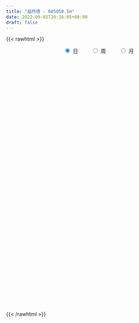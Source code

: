 ```yaml
---
title: "福然德 - 605050.SH"
date: 2022-09-05T20:16:05+08:00
draft: false
---
```

{{< rawhtml >}}
    <div style="text-align: center">
        <label style="padding: 1rem;"><input style="margin-right: .5rem" type="radio" name="period" value="D" checked onclick="period_change(this)">日</label>
        <label style="padding: 1rem;"><input style="margin-right: .5rem" type="radio" name="period" value="W" onclick="period_change(this)">周</label>
        <label style="padding: 1rem;"><input style="margin-right: .5rem" type="radio" name="period" value="M" onclick="period_change(this)">月</label>
    </div>
    <div id="chart" style="height: 700px;"></div> 
    <script type="text/javascript">
        const D_v = [6142.74,322199.87,87175.88,170074.99,100965.03,114354.49,123483.14,102369.74,139300.9,111150.08,53302.7,57593.14,56506.13,72295.34,77106.37,74160.76,37485.87,31891.26,39037.43,44961.64,68103.52,45955.49,48610.45,39832.33,53797.35,60225.59,87220.04,66069.25,71896.6,46411.43,34956.76,35022.14,74860.82,64987.1,42593.04,36353.63,41454.09,40247.37,31196.84,30334.4,23493.99,31773.3,28812.22,43424.05,48182.01,55692.67,42978.0,25234.96,38989.97,22225.69,36735.42,21989.88,19079.28,27542.83,25290.63,19204.73,17376.94,27219.44,18978.46,39793.71,22607.51,25093.96,17709.88,18606.3,19625.03,25916.73,19463.99,22958.6,30812.19,21952.76,17549.08,13987.41,23978.59,24015.36,40043.39,24925.99,16015.6,20874.97,16260.14,25936.14,48078.8,55813.28,35651.51,32758.06,28548.52,21803.32,17725.48,18033.2,20108.2,34990.17,19896.11,23399.0,37450.99,61403.06,41893.15,46868.03,26038.95,23876.3,25519.94,33670.41,28794.89,24024.26,22328.68,28163.94,14797.96,15759.65,31569.03,20632.94,25829.48,13466.03,20259.0,13476.35,27010.56,18657.0,47707.83,50804.44,36120.96,32711.43,27765.87,31263.08,148512.07,286209.36,140233.07,100534.92,79512.86,69484.57,116968.78,142286.03,95422.11,78098.66,72118.81,117197.99,92575.52,72950.49,74661.71,79605.03,54700.25,61830.87,40774.33,55362.46,39303.56,17923.99,20045.15,32032.76,13529.14,13674.0,14883.03,14150.0,14341.0,16427.0,16416.57,24929.38,10838.97,20223.03,21621.0,16453.88,15474.68,15311.76,26413.71,13775.0,15408.0,17380.0,16492.0,21114.97,31811.09,18295.59,11355.0,13771.53,14938.0,12303.29,11165.6,13959.0,8216.85,7960.17,12244.06,12468.03,15157.03,11362.49,10571.0,9754.91,9742.0,8472.14,9643.87,11434.0,13003.03,7287.09,6680.31,11709.56,12631.59,10005.56,10992.59,21068.06,9031.0,8622.0,7959.0,12081.03,8696.0,10577.0,49785.31,28103.85,24235.0,18037.34,21502.6,10351.56,13310.14,16736.34,12412.03,9633.0,9635.1,10432.67,11122.0,10880.54,12761.24,20554.52,21110.85,12804.0,23531.0,15363.4,22765.8,44703.6,45784.62,31727.93,20818.0,28182.26,17019.0,23955.0,17349.0,73628.31,35414.97,27671.0,19207.0,22883.85,27218.0,17671.03,20180.0,31113.42,28714.0,16023.0,19093.0,17410.77,13776.0,17300.11,14288.0,24369.71,8836.52,10568.0,12437.03,9576.0,6601.0,11448.0,5887.0,5248.0,6023.0,6246.0,7021.0,9852.0,18302.03,4836.0,23465.79,12248.0,11966.48,11466.6,9271.17,14200.0,11572.31,4904.0,7240.31,11091.31,5892.31,5084.31,9099.79,10987.0,7975.0,10767.4,44186.27,97373.37,63796.27,42902.8,39163.06,36084.06,18709.97,25741.46,14804.21,42338.89,63588.26,207211.07,197061.4,154586.34,134463.95,63198.58,49537.66,126482.74,117940.76,89925.05,387820.09,414429.91,339639.16,495009.44,444192.4,121315.0,384191.58,267869.06,187601.18,116268.92,119514.31,106504.15,83577.74,107796.98,70534.15,119797.88,77201.11,75321.91,44775.2,54757.0,61443.33,87429.01,86567.0,91526.59,59985.76,42501.61,59045.17,40231.4,25132.62,43776.0,27903.0,31031.62,29204.14,23834.08,31402.06,30593.75,21353.84,26509.0,16281.89,17284.0,30350.0,22349.11,16844.11,18999.0,20470.0,25278.75,69045.73,28774.89,35358.46,46416.54,30748.59,56157.6,41017.0,31827.58,42395.0,46154.16,128710.37,86660.3,56047.74,49022.0,39323.68,66837.82,25304.21,24544.0,27329.73,43419.79,26929.21,26686.34,20860.14,28453.0,17581.0,22817.0,16627.03,36245.63,21442.54,20670.0,76524.17,58030.6,165615.62,86486.16,76397.13,117480.0,291913.49,209047.73,264141.99,172847.54,54494.0,111814.03,120257.13,99783.55,103309.48,63678.96,55533.0,44654.64,58563.6,72765.9,68714.87,49150.0,46042.0,34195.58,26675.0,30664.04,67670.0,42636.0,61269.88,39339.96,26483.58,30435.0,26840.96,29707.0,85592.61,43034.12,121203.18,172783.34,109771.04,56091.04,99270.16,111577.66,73308.16,65433.15,49267.0,85809.4,115915.0,86618.94,60239.0,131401.46,101200.28,174690.25,316764.81,190841.48,112047.97,113304.21,53851.0,107242.06,64172.0,63469.13,101284.4,155914.0,85201.0,62127.74,76322.45,130962.74,238936.42,237915.76,228525.13,230181.09,188447.32,127726.0,183037.0,162485.88,92321.68,166689.6,126182.0,118412.0,135721.0,107453.69,85765.0,116686.0,71688.0,50189.0,57420.0,90572.0,134791.0,131581.0,76804.0,119455.0,181295.76,124230.0,205180.99,171512.64,90174.0,93556.09,63779.0,91849.94,89100.94,61695.89,50925.28,48630.0]
const D_histogram = [0.0,-0.0644558405,-0.1951416888,-0.2930351405,-0.3760625098,-0.3750012988,-0.3389430438,-0.2935542127,-0.2229676163,-0.1965773472,-0.1681913833,-0.1511464329,-0.1111263627,-0.0662086908,-0.0325504088,-0.0216794141,-0.010295274,0.0046662451,0.0210750531,0.0266337798,0.0033417787,-0.0234182017,-0.010690539,0.010828135,0.0450004168,0.0730844462,0.1199644038,0.1344128555,0.1510826375,0.1430376119,0.1298083719,0.1258527619,0.1423082619,0.149948424,0.1443010874,0.1366743217,0.1253424809,0.1017858975,0.0753990266,0.053554993,0.034943183,0.0288259369,0.0320713707,0.0492382189,0.0536969493,0.071532363,0.0609161324,0.0462863519,0.0112952549,-0.011675015,-0.0303473505,-0.0363433486,-0.0371877933,-0.0512669109,-0.0542792444,-0.0602843334,-0.058140377,-0.0566122227,-0.0452102927,-0.0593849912,-0.0625469713,-0.0744524953,-0.0706228514,-0.0531414416,-0.0355567735,-0.0149191015,-0.0036265493,-0.0032422821,-0.012898754,-0.0200166632,-0.0346973455,-0.0315715539,-0.0161005573,0.0114392689,0.0546464977,0.0752899041,0.0875569245,0.1020274672,0.1060390212,0.1113394033,0.1245740977,0.1392514448,0.1384299862,0.107838253,0.0663267389,0.0576482693,0.0437072215,0.0136971774,-0.0005919327,0.0116773581,0.0220542026,0.0261834245,0.0452659189,0.0815518017,0.1093016267,0.1127666347,0.1005717305,0.0904587299,0.0717637663,0.0523353113,0.0352608368,0.019200144,0.0084020969,-0.0164194703,-0.0289086217,-0.0374146996,-0.0422549093,-0.0463619144,-0.0362866876,-0.0324458305,-0.0434889519,-0.0402086849,-0.0286692855,-0.0214272661,-0.0006169702,0.0237790948,0.0184570924,0.0253777804,0.0204060155,0.0305305924,0.1088673589,0.1451932744,0.1293398775,0.0870613576,0.0678903838,0.0653293635,0.091671617,0.0988021482,0.1035029859,0.0921587229,0.0392335063,0.0529140657,0.0564499448,0.0539514939,0.034277139,-0.0098875647,-0.0313267304,-0.0692355245,-0.1083021764,-0.106870995,-0.1271130719,-0.1276798557,-0.1353773028,-0.1602337558,-0.1686498542,-0.157001411,-0.1387732843,-0.1266330452,-0.1058928323,-0.1003916833,-0.1019489442,-0.116550756,-0.115323187,-0.1173772843,-0.1185603542,-0.1067398835,-0.0884217654,-0.0667897828,-0.0351280181,-0.0115230111,0.0026301428,0.0088347787,0.0180083403,0.0329880655,0.0469174733,0.0478642462,0.0468967975,0.0408443201,0.0331051869,0.0303827249,0.0257726698,0.0131424904,0.0050520658,0.0027723771,0.0119060507,0.0257729304,0.0379917657,0.0414305731,0.036538826,0.0342569224,0.0298233011,0.0286727057,0.0276602827,0.0184281966,0.0032097912,-0.002206732,-0.0031051828,-0.0004794409,-0.0047158293,0.0010194448,0.0101490812,0.0253717521,0.0339849446,0.0321828779,0.0264265511,0.0311968282,0.0326711574,0.0325660759,0.0562912233,0.0572046175,0.0506617273,0.0377583733,0.0035898142,-0.0134064245,-0.0257378014,-0.0242294145,-0.0230048529,-0.0219699485,-0.0185053883,-0.023230057,-0.0174707155,-0.0092313542,0.0001515546,0.0161407702,0.0302903087,0.04119964,0.0398396351,0.041618942,0.0349669502,0.0532936975,0.0759836227,0.0777094957,0.0736860376,0.0571675083,0.0424874156,0.0168688039,0.0022912556,0.028578174,0.0362771745,0.0312011743,0.0272475025,0.0254187932,0.0281507818,0.0226849479,0.0033812292,0.0127844872,0.0051971108,0.002024294,-0.0192796807,-0.0431290626,-0.0570145062,-0.0516715447,-0.0612423272,-0.0884539286,-0.0944618934,-0.1070712367,-0.1012151508,-0.0825852344,-0.0656717839,-0.0639728421,-0.0532461914,-0.041769334,-0.038624993,-0.0337601662,-0.0279950482,-0.0270094689,-0.0392205437,-0.0423809168,-0.0134409766,-0.0035200483,-0.00730827,-0.0226647627,-0.013144698,-0.0114759461,-0.021171334,-0.015735037,-0.0080835523,0.0075936327,0.0172512135,0.0245047677,0.0323681365,0.0439568007,0.0476000751,0.0587273891,0.1319024644,0.1472956712,0.1412840842,0.1326985122,0.1258381227,0.1201318666,0.1043253226,0.0942661199,0.0740818219,0.0739676226,0.0888230783,0.1682395745,0.1450907538,0.1210800981,0.1185718024,0.0809005846,0.0414874497,0.0878315512,0.0857414512,0.1578688451,0.2806697704,0.4370892259,0.6155949699,0.8080323429,0.7464688181,0.5393537158,0.3801875817,0.1398513046,-0.0554796307,-0.1918144174,-0.2784820694,-0.346710291,-0.3824215832,-0.416068062,-0.4144375932,-0.4415294095,-0.4286758976,-0.4268582594,-0.4061911914,-0.3770581593,-0.3260558653,-0.2734876453,-0.224623019,-0.2037418722,-0.2035831901,-0.1827720734,-0.1937249773,-0.1897478844,-0.1819325606,-0.2106353139,-0.2072735033,-0.2071305943,-0.1772699741,-0.1293060007,-0.0773202454,-0.0298299023,0.00284862,0.0079312326,0.0203216369,0.0340438741,0.0497184731,0.0586618249,0.0646981637,0.0741921378,0.0679557329,0.0654335782,0.0422481639,0.0410539061,0.0516977842,0.0754675434,0.0869009957,0.1051211036,0.0913005204,0.0770591572,0.0146235552,-0.0486143724,-0.0438353265,-0.0265694772,-0.0635866458,-0.1261601641,-0.1335374317,-0.1043513183,-0.0758763147,-0.0427850239,-0.0065229882,0.0311167136,0.034390668,0.0426782471,0.0408130153,0.0179108931,0.0180827152,0.0179885545,0.0234352072,0.0556283339,0.0485262129,0.0393924783,0.0108672669,0.018883495,0.0621034589,0.0917960489,0.0621045856,0.1184990125,0.1637209016,0.1998344779,0.2342723099,0.2142664449,0.1019844585,-0.0535463761,-0.1800462767,-0.2710976283,-0.2853999664,-0.2635989826,-0.2484291331,-0.2274337321,-0.1791185223,-0.1400550136,-0.0963934957,-0.0659590294,-0.0510037037,-0.0413127253,-0.0321443118,-0.0217962619,0.0149636197,0.0414279179,0.0146468778,0.0267008211,0.0343232634,0.0457102591,0.0536502828,0.0588913022,0.0901114419,0.1057784955,0.1853014592,0.269624527,0.2734255972,0.2386981214,0.2825682152,0.2776696509,0.2488477051,0.1906585277,0.1485871938,0.1146559408,0.1077657934,0.059865986,0.0352235531,0.0614696225,0.026836396,0.082158546,0.1984337685,0.1689524805,0.134789886,0.0628007172,0.0000893654,-0.0841520801,-0.1568586434,-0.1824285635,-0.1122420993,-0.0882072952,-0.070545824,-0.04615691,-0.0308500276,0.0041975568,0.0874238332,0.2288324733,0.3279366548,0.3888389927,0.4523507898,0.4429383228,0.3579460856,0.3434551328,0.2665543567,0.2713845483,0.240416534,0.1414994397,0.0131523665,-0.1167318324,-0.2143394299,-0.2363336267,-0.2717844952,-0.2831975977,-0.2948931286,-0.280591571,-0.192669831,-0.1789224043,-0.1819845608,-0.1350187314,-0.0601269743,-0.0538454812,0.0591973761,0.0524913833,-0.0762640391,-0.1922695002,-0.2293082729,-0.3184107736,-0.4264528913,-0.469530845,-0.4449496103,-0.4248222605]
const D_fast = [0.0,-0.0805698006,-0.2600410711,-0.4311933079,-0.6082363047,-0.7009254184,-0.7496029243,-0.7776026464,-0.762757954,-0.7855120218,-0.7991739037,-0.8199155616,-0.807677082,-0.7793115828,-0.753790903,-0.7483397618,-0.7395294402,-0.7234013599,-0.7017237886,-0.6895066169,-0.7119631734,-0.7445777042,-0.7345226762,-0.7102969685,-0.6648745825,-0.6185194415,-0.541648383,-0.4935967174,-0.4391562761,-0.4114418987,-0.3922190457,-0.3647114653,-0.3126788998,-0.2675516316,-0.2371236964,-0.2105818817,-0.1905781023,-0.1886882113,-0.1962253256,-0.2046806109,-0.2145566251,-0.213467387,-0.2022041106,-0.1727277076,-0.1548447399,-0.1191262354,-0.1145134329,-0.1175716254,-0.1497389087,-0.1756279323,-0.2018871054,-0.2169689407,-0.2271103337,-0.2540061791,-0.2705883237,-0.291664496,-0.3040556339,-0.3166805353,-0.3165811784,-0.3456021247,-0.3644008476,-0.3949194955,-0.4087455644,-0.404549515,-0.3958540403,-0.3789461437,-0.3685602288,-0.3689865322,-0.3818676926,-0.3939897676,-0.4173447863,-0.4221118831,-0.4106660259,-0.3802663824,-0.3233975292,-0.2839316467,-0.2497753953,-0.2097979858,-0.1792766765,-0.1461414436,-0.1017632247,-0.0522730164,-0.0184869784,-0.0221191484,-0.0470489778,-0.04131538,-0.0443296225,-0.0709153723,-0.0853524654,-0.0701638351,-0.0542734401,-0.043598362,-0.0131993878,0.0434744453,0.0985496771,0.1302063438,0.1431543722,0.155656054,0.154902032,0.1485574048,0.1402981395,0.1290374828,0.1203399599,0.091413525,0.0716972182,0.0538374654,0.0384335284,0.0227360447,0.0237395997,0.0194689991,-0.0024463602,-0.0092182645,-0.0048461864,-0.0029609835,0.0176950698,0.0480359085,0.0473281792,0.0605933123,0.0607230512,0.0784802763,0.1840338825,0.2566581167,0.2731396891,0.2526265086,0.2504281307,0.2641994513,0.3134596091,0.3452906773,0.3758672615,0.3875626792,0.3444458391,0.371354915,0.3890032802,0.3999927028,0.3888876327,0.3422510378,0.3129801896,0.2577625143,0.1916203183,0.1663337509,0.1143134061,0.0818266584,0.0402848856,-0.0246300063,-0.0752085683,-0.1028104779,-0.1192756723,-0.1387936944,-0.1445266896,-0.1641234615,-0.1911679584,-0.2349074592,-0.2625106869,-0.2939091053,-0.3247322638,-0.3395967639,-0.3433840872,-0.3384495503,-0.3155697901,-0.2948455359,-0.2800348463,-0.2716215157,-0.2579458691,-0.2347191275,-0.2090603513,-0.1961475169,-0.1853907662,-0.1812321635,-0.1806950001,-0.1758217808,-0.1739886685,-0.1833332254,-0.1901606334,-0.1917472279,-0.1796370416,-0.1593269293,-0.1376101526,-0.1238137019,-0.1195707426,-0.1132884155,-0.1102662115,-0.1042486304,-0.0983459828,-0.1029710198,-0.1173869773,-0.1233551836,-0.12502993,-0.1225240484,-0.1279393942,-0.1219492588,-0.1102823522,-0.0887167432,-0.0716073146,-0.0653636618,-0.0645133508,-0.0519438667,-0.0423017482,-0.0342653106,0.0035326426,0.0187471912,0.0248697328,0.0214059721,-0.0118651335,-0.0322129782,-0.0509788056,-0.0555277722,-0.0600544239,-0.0645120066,-0.0656737935,-0.0762059765,-0.0748143138,-0.0688827911,-0.0594619936,-0.0394375854,-0.0177154697,0.0034937715,0.0120936754,0.0242777178,0.0263674636,0.0580176352,0.0997034661,0.120856713,0.1352547644,0.1330281121,0.1289698733,0.1075684626,0.0935637282,0.12699519,0.1437634842,0.1464877775,0.1493459814,0.1538719704,0.1636416544,0.1638470575,0.1453886462,0.1579880259,0.1516999272,0.149033184,0.122909289,0.0882776415,0.0601385714,0.0525636467,0.0276822823,-0.0216428012,-0.0512662393,-0.0906433918,-0.1100910936,-0.1121074858,-0.1116119812,-0.1259062499,-0.1284911471,-0.1274566232,-0.1339685305,-0.1375437452,-0.1387773893,-0.1445441772,-0.166560388,-0.1803159903,-0.1547362942,-0.1456953779,-0.1513106672,-0.1723333505,-0.1660994603,-0.1672996949,-0.1822879164,-0.1807853786,-0.175154782,-0.1575791889,-0.1436088046,-0.1302290585,-0.1142736556,-0.0916957912,-0.0761524981,-0.0503433368,0.0558073546,0.1080244792,0.1373339132,0.1619229693,0.1865221105,0.210848821,0.2211236076,0.234630935,0.2329670924,0.2513447988,0.288406024,0.4098824139,0.4230062816,0.4292656505,0.4564003053,0.4389542337,0.4099129613,0.4782149505,0.4975602133,0.6091548185,0.8021231864,1.0678149484,1.4002194348,1.7946648936,1.9197185733,1.8474418999,1.7833226612,1.5779492103,1.3687483674,1.1844599763,1.0281718069,0.8732660126,0.7419493246,0.6042858303,0.5023069008,0.3648327321,0.2705172697,0.165620343,0.0847396131,0.0196081055,-0.010903567,-0.0267072583,-0.0339983867,-0.064052708,-0.1147898234,-0.139671725,-0.1990558732,-0.2425157515,-0.2801835678,-0.3615451496,-0.4100017148,-0.4616414544,-0.4760983277,-0.4604608544,-0.4278051605,-0.387772293,-0.3543816157,-0.3473161949,-0.3298453815,-0.3076121757,-0.2795079584,-0.2558991504,-0.2336882707,-0.2056462621,-0.1948937338,-0.181057494,-0.1936808673,-0.1846116486,-0.1610433245,-0.1184066794,-0.0852479782,-0.0407475943,-0.0317430475,-0.0267196213,-0.0854993345,-0.1608908553,-0.167070641,-0.156447161,-0.209360991,-0.3034745503,-0.3442361759,-0.341137892,-0.3316319671,-0.3092369323,-0.2746056437,-0.2291867635,-0.2173151421,-0.1983580012,-0.1900199792,-0.2084443781,-0.2037518772,-0.1993488992,-0.1880434447,-0.1419432346,-0.1369138023,-0.1361994174,-0.162007812,-0.1492707102,-0.0905248815,-0.0378832793,-0.0520485963,0.0339705838,0.1201226984,0.2061948941,0.2992008036,0.3327615498,0.245975678,0.0770582493,-0.0944532204,-0.2532789791,-0.3389313088,-0.3830300707,-0.4299675044,-0.4658305365,-0.4622949572,-0.4582452019,-0.4386820579,-0.424737349,-0.4225329492,-0.4231701522,-0.4220378166,-0.4171388321,-0.3766380456,-0.339816768,-0.3629360887,-0.34420694,-0.3280036818,-0.3051891214,-0.283836527,-0.2638726821,-0.2101246819,-0.1680130044,-0.0421646759,0.1095645237,0.1817219932,0.2066690477,0.3211811953,0.3857000437,0.4190900242,0.4085654787,0.4036409433,0.3983736755,0.4184249765,0.3854916655,0.3696551209,0.411268596,0.3833444685,0.459206255,0.6250899196,0.6378467517,0.6373816288,0.5810926392,0.5184036287,0.4131241632,0.301202939,0.2300258781,0.2721518175,0.2741347977,0.274159813,0.2870094995,0.294603875,0.3307008486,0.4357830833,0.6343998416,0.8154881869,0.973600273,1.1501997675,1.2515218812,1.2560161654,1.3273889958,1.3171268089,1.3898031376,1.4189392568,1.3553970224,1.2303380409,1.0712708839,0.9200784289,0.8390008254,0.7356038331,0.6533913312,0.5679725182,0.512126183,0.5518804653,0.5208972908,0.4723389942,0.4855501407,0.5454101542,0.538230277,0.6660724783,0.6724893314,0.5246678992,0.3605950631,0.2662292221,0.097524028,-0.1171313125,-0.2775919774,-0.3642481453,-0.4503263607]
const D_slow = [0.0,-0.0161139601,-0.0648993823,-0.1381581674,-0.2321737949,-0.3259241196,-0.4106598805,-0.4840484337,-0.5397903378,-0.5889346746,-0.6309825204,-0.6687691286,-0.6965507193,-0.713102892,-0.7212404942,-0.7266603477,-0.7292341662,-0.728067605,-0.7227988417,-0.7161403967,-0.7153049521,-0.7211595025,-0.7238321372,-0.7211251035,-0.7098749993,-0.6916038877,-0.6616127868,-0.6280095729,-0.5902389135,-0.5544795106,-0.5220274176,-0.4905642271,-0.4549871617,-0.4175000557,-0.3814247838,-0.3472562034,-0.3159205832,-0.2904741088,-0.2716243521,-0.2582356039,-0.2494998081,-0.2422933239,-0.2342754812,-0.2219659265,-0.2085416892,-0.1906585984,-0.1754295653,-0.1638579773,-0.1610341636,-0.1639529174,-0.171539755,-0.1806255921,-0.1899225404,-0.2027392682,-0.2163090793,-0.2313801626,-0.2459152569,-0.2600683126,-0.2713708857,-0.2862171335,-0.3018538764,-0.3204670002,-0.338122713,-0.3514080734,-0.3602972668,-0.3640270422,-0.3649336795,-0.36574425,-0.3689689385,-0.3739731044,-0.3826474407,-0.3905403292,-0.3945654686,-0.3917056513,-0.3780440269,-0.3592215509,-0.3373323198,-0.311825453,-0.2853156977,-0.2574808468,-0.2263373224,-0.1915244612,-0.1569169647,-0.1299574014,-0.1133757167,-0.0989636493,-0.088036844,-0.0846125496,-0.0847605328,-0.0818411933,-0.0763276426,-0.0697817865,-0.0584653068,-0.0380773563,-0.0107519497,0.017439709,0.0425826417,0.0651973241,0.0831382657,0.0962220935,0.1050373027,0.1098373387,0.111937863,0.1078329954,0.1006058399,0.091252165,0.0806884377,0.0690979591,0.0600262872,0.0519148296,0.0410425916,0.0309904204,0.023823099,0.0184662825,0.01831204,0.0242568137,0.0288710868,0.0352155319,0.0403170358,0.0479496839,0.0751665236,0.1114648422,0.1437998116,0.165565151,0.1825377469,0.1988700878,0.2217879921,0.2464885291,0.2723642756,0.2954039563,0.3052123329,0.3184408493,0.3325533355,0.3460412089,0.3546104937,0.3521386025,0.3443069199,0.3269980388,0.2999224947,0.273204746,0.241426478,0.2095065141,0.1756621884,0.1356037494,0.0934412859,0.0541909331,0.019497612,-0.0121606493,-0.0386338573,-0.0637317782,-0.0892190142,-0.1183567032,-0.1471874999,-0.176531821,-0.2061719096,-0.2328568804,-0.2549623218,-0.2716597675,-0.280441772,-0.2833225248,-0.2826649891,-0.2804562944,-0.2759542093,-0.267707193,-0.2559778246,-0.2440117631,-0.2322875637,-0.2220764837,-0.213800187,-0.2062045057,-0.1997613383,-0.1964757157,-0.1952126992,-0.194519605,-0.1915430923,-0.1850998597,-0.1756019183,-0.165244275,-0.1561095685,-0.1475453379,-0.1400895126,-0.1329213362,-0.1260062655,-0.1213992164,-0.1205967686,-0.1211484516,-0.1219247473,-0.1220446075,-0.1232235648,-0.1229687036,-0.1204314333,-0.1140884953,-0.1055922592,-0.0975465397,-0.0909399019,-0.0831406949,-0.0749729055,-0.0668313865,-0.0527585807,-0.0384574263,-0.0257919945,-0.0163524012,-0.0154549476,-0.0188065538,-0.0252410041,-0.0312983577,-0.037049571,-0.0425420581,-0.0471684052,-0.0529759194,-0.0573435983,-0.0596514369,-0.0596135482,-0.0555783557,-0.0480057785,-0.0377058685,-0.0277459597,-0.0173412242,-0.0085994866,0.0047239377,0.0237198434,0.0431472173,0.0615687267,0.0758606038,0.0864824577,0.0906996587,0.0912724726,0.0984170161,0.1074863097,0.1152866033,0.1220984789,0.1284531772,0.1354908726,0.1411621096,0.1420074169,0.1452035387,0.1465028164,0.1470088899,0.1421889697,0.1314067041,0.1171530776,0.1042351914,0.0889246096,0.0668111274,0.0431956541,0.0164278449,-0.0088759428,-0.0295222514,-0.0459401974,-0.0619334079,-0.0752449557,-0.0856872892,-0.0953435375,-0.103783579,-0.1107823411,-0.1175347083,-0.1273398442,-0.1379350735,-0.1412953176,-0.1421753297,-0.1440023972,-0.1496685878,-0.1529547623,-0.1558237489,-0.1611165824,-0.1650503416,-0.1670712297,-0.1651728215,-0.1608600181,-0.1547338262,-0.1466417921,-0.1356525919,-0.1237525732,-0.1090707259,-0.0760951098,-0.039271192,-0.003950171,0.0292244571,0.0606839878,0.0907169544,0.1167982851,0.1403648151,0.1588852705,0.1773771762,0.1995829458,0.2416428394,0.2779155278,0.3081855524,0.337828503,0.3580536491,0.3684255115,0.3903833993,0.4118187621,0.4512859734,0.521453416,0.6307257225,0.784624465,0.9866325507,1.1732497552,1.3080881842,1.4031350796,1.4380979057,1.424227998,1.3762743937,1.3066538763,1.2199763036,1.1243709078,1.0203538923,0.916744494,0.8063621416,0.6991931672,0.5924786024,0.4909308045,0.3966662647,0.3151522984,0.2467803871,0.1906246323,0.1396891642,0.0887933667,0.0431003484,-0.0053308959,-0.0527678671,-0.0982510072,-0.1509098357,-0.2027282115,-0.2545108601,-0.2988283536,-0.3311548538,-0.3504849151,-0.3579423907,-0.3572302357,-0.3552474275,-0.3501670183,-0.3416560498,-0.3292264315,-0.3145609753,-0.2983864344,-0.2798383999,-0.2628494667,-0.2464910722,-0.2359290312,-0.2256655547,-0.2127411086,-0.1938742228,-0.1721489739,-0.1458686979,-0.1230435679,-0.1037787786,-0.1001228898,-0.1122764829,-0.1232353145,-0.1298776838,-0.1457743452,-0.1773143863,-0.2106987442,-0.2367865738,-0.2557556524,-0.2664519084,-0.2680826554,-0.2603034771,-0.2517058101,-0.2410362483,-0.2308329945,-0.2263552712,-0.2218345924,-0.2173374538,-0.2114786519,-0.1975715685,-0.1854400152,-0.1755918957,-0.1728750789,-0.1681542052,-0.1526283405,-0.1296793282,-0.1141531818,-0.0845284287,-0.0435982033,0.0063604162,0.0649284937,0.1184951049,0.1439912195,0.1306046255,0.0855930563,0.0178186492,-0.0535313424,-0.119431088,-0.1815383713,-0.2383968043,-0.2831764349,-0.3181901883,-0.3422885622,-0.3587783196,-0.3715292455,-0.3818574268,-0.3898935048,-0.3953425703,-0.3916016653,-0.3812446859,-0.3775829664,-0.3709077611,-0.3623269453,-0.3508993805,-0.3374868098,-0.3227639843,-0.3002361238,-0.2737914999,-0.2274661351,-0.1600600034,-0.0917036041,-0.0320290737,0.0386129801,0.1080303928,0.1702423191,0.217906951,0.2550537495,0.2837177347,0.310659183,0.3256256795,0.3344315678,0.3497989734,0.3565080724,0.377047709,0.4266561511,0.4688942712,0.5025917427,0.518291922,0.5183142634,0.4972762433,0.4580615825,0.4124544416,0.3843939168,0.362342093,0.344705637,0.3331664095,0.3254539026,0.3265032918,0.3483592501,0.4055673684,0.4875515321,0.5847612803,0.6978489777,0.8085835584,0.8980700798,0.983933863,1.0505724522,1.1184185893,1.1785227228,1.2138975827,1.2171856743,1.1880027162,1.1344178588,1.0753344521,1.0073883283,0.9365889289,0.8628656467,0.792717754,0.7445502962,0.6998196952,0.654323555,0.6205688721,0.6055371285,0.5920757582,0.6068751022,0.6199979481,0.6009319383,0.5528645632,0.495537495,0.4159348016,0.3093215788,0.1919388675,0.080701465,-0.0255041002]
const D_data = [['2020-09-24', 13.08, 15.7, 13.08, 15.7],['2020-09-25', 17.27, 14.69, 14.44, 17.27],['2020-09-28', 13.9, 13.22, 13.22, 13.97],['2020-09-29', 12.17, 12.8, 12.15, 12.85],['2020-09-30', 12.55, 12.2, 12.2, 12.66],['2020-10-09', 12.4, 12.69, 12.3, 12.92],['2020-10-12', 12.6, 12.89, 12.57, 12.99],['2020-10-13', 12.83, 12.91, 12.72, 13.06],['2020-10-14', 12.9, 13.26, 12.72, 13.38],['2020-10-15', 13.13, 12.72, 12.63, 13.15],['2020-10-16', 12.7, 12.66, 12.61, 12.85],['2020-10-19', 12.68, 12.42, 12.37, 12.78],['2020-10-20', 12.4, 12.66, 12.27, 12.68],['2020-10-21', 12.65, 12.78, 12.6, 12.86],['2020-10-22', 12.72, 12.71, 12.49, 12.94],['2020-10-23', 12.68, 12.42, 12.35, 12.76],['2020-10-26', 12.39, 12.37, 12.22, 12.48],['2020-10-27', 12.29, 12.38, 12.24, 12.44],['2020-10-28', 12.46, 12.39, 12.27, 12.47],['2020-10-29', 12.17, 12.23, 12.1, 12.3],['2020-10-30', 12.25, 11.73, 11.62, 12.28],['2020-11-02', 11.67, 11.44, 11.33, 11.77],['2020-11-03', 11.4, 11.78, 11.4, 11.84],['2020-11-04', 11.83, 11.88, 11.76, 11.98],['2020-11-05', 11.93, 12.11, 11.9, 12.2],['2020-11-06', 12.14, 12.15, 11.92, 12.28],['2020-11-09', 12.19, 12.57, 12.19, 12.68],['2020-11-10', 12.56, 12.34, 12.26, 12.67],['2020-11-11', 12.35, 12.48, 12.21, 12.6],['2020-11-12', 12.43, 12.23, 12.15, 12.5],['2020-11-13', 12.11, 12.14, 11.97, 12.23],['2020-11-16', 12.2, 12.24, 12.17, 12.32],['2020-11-17', 12.22, 12.57, 12.18, 12.58],['2020-11-18', 12.45, 12.58, 12.42, 12.68],['2020-11-19', 12.6, 12.48, 12.42, 12.7],['2020-11-20', 12.47, 12.48, 12.27, 12.49],['2020-11-23', 12.54, 12.44, 12.42, 12.6],['2020-11-24', 12.44, 12.24, 12.24, 12.47],['2020-11-25', 12.3, 12.1, 12.06, 12.32],['2020-11-26', 12.1, 12.04, 11.91, 12.14],['2020-11-27', 12.02, 11.97, 11.88, 12.08],['2020-11-30', 11.96, 12.05, 11.96, 12.28],['2020-12-01', 12.05, 12.15, 11.91, 12.19],['2020-12-02', 12.12, 12.38, 12.0, 12.38],['2020-12-03', 12.38, 12.29, 12.28, 12.5],['2020-12-04', 12.35, 12.54, 12.17, 12.55],['2020-12-07', 12.54, 12.23, 12.22, 12.59],['2020-12-08', 12.22, 12.13, 12.09, 12.29],['2020-12-09', 12.13, 11.74, 11.73, 12.19],['2020-12-10', 11.76, 11.71, 11.71, 11.87],['2020-12-11', 11.7, 11.61, 11.4, 11.74],['2020-12-14', 11.6, 11.65, 11.47, 11.68],['2020-12-15', 11.6, 11.64, 11.56, 11.77],['2020-12-16', 11.61, 11.37, 11.33, 11.62],['2020-12-17', 11.36, 11.39, 11.19, 11.43],['2020-12-18', 11.36, 11.25, 11.23, 11.43],['2020-12-21', 11.25, 11.26, 11.14, 11.33],['2020-12-22', 11.26, 11.18, 11.18, 11.47],['2020-12-23', 11.17, 11.26, 11.15, 11.36],['2020-12-24', 11.26, 10.85, 10.82, 11.26],['2020-12-25', 10.84, 10.85, 10.76, 10.96],['2020-12-28', 10.85, 10.6, 10.55, 10.88],['2020-12-29', 10.56, 10.67, 10.52, 10.75],['2020-12-30', 10.65, 10.8, 10.59, 10.87],['2020-12-31', 10.87, 10.81, 10.78, 10.94],['2021-01-04', 10.85, 10.88, 10.81, 10.94],['2021-01-05', 10.87, 10.79, 10.72, 10.87],['2021-01-06', 10.78, 10.63, 10.56, 10.78],['2021-01-07', 10.56, 10.42, 10.42, 10.71],['2021-01-08', 10.4, 10.34, 10.14, 10.42],['2021-01-11', 10.14, 10.11, 10.11, 10.27],['2021-01-12', 10.11, 10.22, 10.11, 10.31],['2021-01-13', 10.28, 10.35, 10.12, 10.52],['2021-01-14', 10.3, 10.56, 10.27, 10.66],['2021-01-15', 10.9, 10.92, 10.72, 11.08],['2021-01-18', 11.04, 10.81, 10.77, 11.04],['2021-01-19', 10.81, 10.81, 10.76, 10.87],['2021-01-20', 10.81, 10.94, 10.8, 11.09],['2021-01-21', 10.96, 10.9, 10.81, 10.96],['2021-01-22', 10.86, 10.99, 10.62, 10.99],['2021-01-25', 10.88, 11.2, 10.88, 11.26],['2021-01-26', 11.03, 11.37, 11.03, 11.67],['2021-01-27', 11.2, 11.3, 11.16, 11.58],['2021-01-28', 11.22, 10.92, 10.9, 11.33],['2021-01-29', 10.92, 10.64, 10.49, 10.96],['2021-02-01', 10.59, 10.95, 10.59, 10.97],['2021-02-02', 10.93, 10.85, 10.81, 11.08],['2021-02-03', 10.8, 10.54, 10.53, 10.81],['2021-02-04', 10.52, 10.61, 10.24, 10.75],['2021-02-05', 10.58, 10.93, 10.52, 11.12],['2021-02-08', 11.0, 10.97, 10.81, 11.19],['2021-02-09', 10.97, 10.94, 10.82, 11.05],['2021-02-10', 10.96, 11.21, 10.94, 11.25],['2021-02-18', 11.38, 11.62, 11.17, 11.68],['2021-02-19', 11.47, 11.76, 11.42, 11.8],['2021-02-22', 11.77, 11.63, 11.6, 11.88],['2021-02-23', 11.55, 11.5, 11.41, 11.67],['2021-02-24', 11.48, 11.55, 11.39, 11.6],['2021-02-25', 11.55, 11.44, 11.34, 11.6],['2021-02-26', 11.3, 11.39, 11.14, 11.42],['2021-03-01', 11.4, 11.37, 11.19, 11.4],['2021-03-02', 11.37, 11.33, 11.27, 11.42],['2021-03-03', 11.3, 11.35, 11.24, 11.38],['2021-03-04', 11.31, 11.09, 11.09, 11.31],['2021-03-05', 11.04, 11.14, 11.03, 11.2],['2021-03-08', 11.27, 11.12, 11.12, 11.27],['2021-03-09', 11.13, 11.11, 10.72, 11.34],['2021-03-10', 11.11, 11.07, 11.02, 11.19],['2021-03-11', 11.1, 11.24, 10.9, 11.24],['2021-03-12', 11.23, 11.18, 11.08, 11.23],['2021-03-15', 11.18, 10.95, 10.91, 11.18],['2021-03-16', 11.02, 11.08, 10.95, 11.1],['2021-03-17', 11.08, 11.2, 10.96, 11.25],['2021-03-18', 11.15, 11.18, 11.11, 11.24],['2021-03-19', 11.08, 11.42, 11.08, 11.49],['2021-03-22', 11.46, 11.6, 11.4, 11.75],['2021-03-23', 11.62, 11.3, 11.26, 11.64],['2021-03-24', 11.31, 11.48, 11.19, 11.57],['2021-03-25', 11.47, 11.36, 11.36, 11.6],['2021-03-26', 11.36, 11.59, 11.33, 11.61],['2021-03-29', 11.97, 12.75, 11.97, 12.75],['2021-03-30', 13.23, 12.65, 12.6, 13.58],['2021-03-31', 12.12, 12.18, 12.02, 12.4],['2021-04-01', 12.06, 11.8, 11.76, 12.19],['2021-04-02', 11.89, 12.01, 11.73, 12.13],['2021-04-06', 11.96, 12.24, 11.91, 12.49],['2021-04-07', 12.16, 12.76, 12.15, 12.85],['2021-04-08', 12.7, 12.72, 12.42, 13.16],['2021-04-09', 12.7, 12.84, 12.63, 13.18],['2021-04-12', 12.72, 12.74, 12.44, 12.97],['2021-04-13', 12.74, 12.14, 11.97, 12.88],['2021-04-14', 12.17, 12.95, 12.04, 13.34],['2021-04-15', 12.89, 12.96, 12.8, 13.17],['2021-04-16', 12.95, 12.98, 12.66, 13.07],['2021-04-19', 13.13, 12.79, 12.72, 13.13],['2021-04-20', 12.71, 12.37, 12.33, 12.87],['2021-04-21', 12.39, 12.51, 12.15, 12.58],['2021-04-22', 12.44, 12.15, 12.06, 12.53],['2021-04-23', 12.1, 11.9, 11.75, 12.12],['2021-04-26', 12.01, 12.26, 11.96, 12.49],['2021-04-27', 12.2, 11.88, 11.76, 12.25],['2021-04-28', 11.88, 12.0, 11.82, 12.0],['2021-04-29', 11.95, 11.81, 11.77, 12.0],['2021-04-30', 11.81, 11.41, 11.34, 11.84],['2021-05-06', 11.41, 11.41, 11.4, 11.56],['2021-05-07', 11.42, 11.55, 11.42, 11.59],['2021-05-10', 11.66, 11.6, 11.49, 11.68],['2021-05-11', 11.59, 11.5, 11.35, 11.6],['2021-05-12', 11.5, 11.6, 11.43, 11.62],['2021-05-13', 11.52, 11.39, 11.39, 11.6],['2021-05-14', 11.22, 11.22, 11.15, 11.33],['2021-05-17', 11.22, 10.91, 10.84, 11.23],['2021-05-18', 10.83, 10.96, 10.83, 11.0],['2021-05-19', 10.97, 10.8, 10.75, 10.97],['2021-05-20', 10.75, 10.68, 10.6, 10.79],['2021-05-21', 10.7, 10.75, 10.66, 10.81],['2021-05-24', 10.8, 10.8, 10.73, 10.85],['2021-05-25', 10.81, 10.85, 10.77, 10.88],['2021-05-26', 10.85, 11.04, 10.81, 11.13],['2021-05-27', 11.04, 11.03, 10.94, 11.09],['2021-05-28', 11.04, 10.97, 10.96, 11.09],['2021-05-31', 10.96, 10.89, 10.86, 10.98],['2021-06-01', 10.91, 10.94, 10.86, 10.95],['2021-06-02', 10.93, 11.06, 10.87, 11.08],['2021-06-03', 11.05, 11.12, 11.0, 11.3],['2021-06-04', 11.11, 11.0, 10.97, 11.11],['2021-06-07', 11.02, 10.98, 10.97, 11.07],['2021-06-08', 11.02, 10.9, 10.88, 11.04],['2021-06-09', 10.91, 10.84, 10.82, 10.91],['2021-06-10', 10.85, 10.87, 10.84, 10.95],['2021-06-11', 10.88, 10.82, 10.82, 10.95],['2021-06-15', 10.81, 10.66, 10.66, 10.82],['2021-06-16', 10.7, 10.64, 10.64, 10.71],['2021-06-17', 10.65, 10.66, 10.62, 10.7],['2021-06-18', 10.66, 10.8, 10.63, 10.84],['2021-06-21', 10.81, 10.91, 10.77, 10.92],['2021-06-22', 10.9, 10.96, 10.84, 11.02],['2021-06-23', 10.95, 10.9, 10.85, 10.95],['2021-06-24', 10.85, 10.8, 10.76, 10.88],['2021-06-25', 10.8, 10.82, 10.75, 10.84],['2021-06-28', 10.82, 10.78, 10.75, 10.85],['2021-06-29', 10.78, 10.81, 10.76, 10.83],['2021-06-30', 10.81, 10.81, 10.78, 10.86],['2021-07-01', 10.81, 10.68, 10.67, 10.84],['2021-07-02', 10.68, 10.53, 10.49, 10.7],['2021-07-05', 10.5, 10.58, 10.47, 10.59],['2021-07-06', 10.5, 10.6, 10.5, 10.62],['2021-07-07', 10.54, 10.63, 10.52, 10.66],['2021-07-08', 10.67, 10.52, 10.5, 10.68],['2021-07-09', 10.52, 10.63, 10.47, 10.63],['2021-07-12', 10.65, 10.7, 10.63, 10.72],['2021-07-13', 10.66, 10.84, 10.63, 10.94],['2021-07-14', 10.81, 10.83, 10.74, 10.89],['2021-07-15', 10.82, 10.73, 10.68, 10.84],['2021-07-16', 10.73, 10.67, 10.66, 10.75],['2021-07-19', 10.67, 10.81, 10.54, 10.88],['2021-07-20', 10.7, 10.8, 10.7, 10.86],['2021-07-21', 10.8, 10.8, 10.77, 10.91],['2021-07-22', 10.8, 11.19, 10.77, 11.26],['2021-07-23', 11.24, 11.01, 10.96, 11.24],['2021-07-26', 11.11, 10.94, 10.8, 11.12],['2021-07-27', 10.92, 10.84, 10.79, 11.1],['2021-07-28', 10.8, 10.46, 10.42, 10.8],['2021-07-29', 10.5, 10.53, 10.5, 10.6],['2021-07-30', 10.53, 10.49, 10.36, 10.57],['2021-08-02', 10.49, 10.61, 10.36, 10.61],['2021-08-03', 10.7, 10.59, 10.56, 10.72],['2021-08-04', 10.58, 10.57, 10.52, 10.63],['2021-08-05', 10.56, 10.59, 10.5, 10.59],['2021-08-06', 10.55, 10.46, 10.41, 10.55],['2021-08-09', 10.26, 10.57, 10.25, 10.57],['2021-08-10', 10.57, 10.62, 10.52, 10.67],['2021-08-11', 10.62, 10.67, 10.59, 10.67],['2021-08-12', 10.64, 10.82, 10.63, 10.87],['2021-08-13', 10.84, 10.89, 10.8, 11.03],['2021-08-16', 10.88, 10.94, 10.87, 10.99],['2021-08-17', 11.15, 10.84, 10.76, 11.2],['2021-08-18', 10.74, 10.91, 10.73, 10.93],['2021-08-19', 11.04, 10.82, 10.8, 11.04],['2021-08-20', 10.77, 11.2, 10.69, 11.22],['2021-08-23', 11.23, 11.42, 11.11, 11.46],['2021-08-24', 11.4, 11.29, 11.26, 11.48],['2021-08-25', 11.24, 11.28, 11.23, 11.41],['2021-08-26', 11.25, 11.13, 11.12, 11.28],['2021-08-27', 11.09, 11.12, 11.03, 11.25],['2021-08-30', 11.08, 10.91, 10.85, 11.17],['2021-08-31', 10.91, 10.96, 10.82, 11.06],['2021-09-01', 11.16, 11.53, 10.86, 11.66],['2021-09-02', 11.5, 11.43, 11.33, 11.66],['2021-09-03', 11.61, 11.32, 11.29, 11.62],['2021-09-06', 11.38, 11.35, 11.2, 11.41],['2021-09-07', 11.39, 11.4, 11.27, 11.42],['2021-09-08', 11.4, 11.5, 11.35, 11.54],['2021-09-09', 11.45, 11.43, 11.42, 11.53],['2021-09-10', 11.4, 11.22, 11.21, 11.44],['2021-09-13', 11.22, 11.58, 11.21, 11.58],['2021-09-14', 11.6, 11.4, 11.37, 11.75],['2021-09-15', 11.37, 11.45, 11.24, 11.5],['2021-09-16', 11.56, 11.17, 11.12, 11.56],['2021-09-17', 11.17, 11.01, 10.9, 11.21],['2021-09-22', 10.93, 11.01, 10.82, 11.03],['2021-09-23', 11.0, 11.2, 11.0, 11.26],['2021-09-24', 11.25, 10.97, 10.96, 11.25],['2021-09-27', 10.95, 10.6, 10.56, 11.07],['2021-09-28', 10.87, 10.71, 10.61, 10.87],['2021-09-29', 10.67, 10.5, 10.5, 10.73],['2021-09-30', 10.6, 10.63, 10.52, 10.69],['2021-10-08', 10.72, 10.78, 10.64, 10.82],['2021-10-11', 10.83, 10.79, 10.72, 10.83],['2021-10-12', 10.79, 10.59, 10.51, 10.79],['2021-10-13', 10.52, 10.68, 10.52, 10.7],['2021-10-14', 10.68, 10.7, 10.64, 10.71],['2021-10-15', 10.75, 10.59, 10.59, 10.79],['2021-10-18', 10.59, 10.59, 10.5, 10.61],['2021-10-19', 10.62, 10.59, 10.54, 10.62],['2021-10-20', 10.73, 10.51, 10.46, 10.73],['2021-10-21', 10.51, 10.27, 10.25, 10.51],['2021-10-22', 10.27, 10.29, 10.27, 10.36],['2021-10-25', 10.49, 10.72, 10.43, 10.78],['2021-10-26', 10.69, 10.56, 10.52, 10.69],['2021-10-27', 10.51, 10.38, 10.3, 10.51],['2021-10-28', 10.35, 10.15, 10.13, 10.45],['2021-10-29', 10.18, 10.41, 10.12, 10.48],['2021-11-01', 10.19, 10.31, 10.01, 10.32],['2021-11-02', 10.28, 10.11, 10.02, 10.3],['2021-11-03', 10.12, 10.25, 10.12, 10.26],['2021-11-04', 10.25, 10.28, 10.15, 10.3],['2021-11-05', 10.28, 10.42, 10.2, 10.45],['2021-11-08', 10.42, 10.4, 10.35, 10.47],['2021-11-09', 10.37, 10.41, 10.37, 10.45],['2021-11-10', 10.43, 10.46, 10.31, 10.49],['2021-11-11', 10.45, 10.57, 10.45, 10.62],['2021-11-12', 10.6, 10.53, 10.47, 10.6],['2021-11-15', 10.58, 10.69, 10.48, 10.7],['2021-11-16', 11.76, 11.76, 11.76, 11.76],['2021-11-17', 11.68, 11.38, 11.2, 11.68],['2021-11-18', 11.29, 11.25, 11.23, 11.64],['2021-11-19', 11.24, 11.29, 11.2, 11.5],['2021-11-22', 11.34, 11.38, 11.3, 11.6],['2021-11-23', 11.32, 11.47, 11.2, 11.47],['2021-11-24', 11.5, 11.39, 11.34, 11.53],['2021-11-25', 11.4, 11.49, 11.32, 11.57],['2021-11-26', 11.5, 11.37, 11.33, 11.59],['2021-11-29', 11.28, 11.65, 11.0, 11.65],['2021-11-30', 11.62, 11.97, 11.41, 12.02],['2021-12-01', 12.49, 13.17, 12.39, 13.17],['2021-12-02', 13.82, 12.2, 12.12, 13.9],['2021-12-03', 12.12, 12.21, 12.12, 13.22],['2021-12-06', 12.1, 12.55, 11.85, 12.88],['2021-12-07', 12.55, 12.13, 12.01, 12.67],['2021-12-08', 12.13, 12.0, 11.91, 12.25],['2021-12-09', 11.94, 13.2, 11.94, 13.2],['2021-12-10', 13.2, 12.84, 12.7, 13.2],['2021-12-13', 12.85, 14.12, 12.6, 14.12],['2021-12-14', 14.5, 15.53, 14.29, 15.53],['2021-12-15', 14.41, 17.08, 14.06, 17.08],['2021-12-16', 17.09, 18.79, 15.9, 18.79],['2021-12-17', 20.0, 20.67, 17.95, 20.67],['2021-12-20', 20.3, 18.62, 18.6, 20.8],['2021-12-21', 17.12, 16.76, 16.76, 17.8],['2021-12-22', 16.02, 16.93, 15.94, 17.7],['2021-12-23', 16.0, 15.24, 15.24, 16.3],['2021-12-24', 15.24, 14.86, 14.71, 15.35],['2021-12-27', 14.67, 14.8, 14.45, 14.9],['2021-12-28', 14.92, 14.82, 14.56, 14.98],['2021-12-29', 14.66, 14.56, 14.28, 14.98],['2021-12-30', 14.52, 14.56, 14.46, 14.77],['2021-12-31', 14.62, 14.23, 14.15, 14.62],['2022-01-04', 14.27, 14.39, 14.17, 14.47],['2022-01-05', 14.39, 13.74, 13.52, 14.41],['2022-01-06', 13.71, 13.96, 13.68, 14.13],['2022-01-07', 13.96, 13.61, 13.58, 14.05],['2022-01-10', 13.64, 13.65, 13.6, 13.82],['2022-01-11', 13.73, 13.64, 13.61, 13.98],['2022-01-12', 13.64, 13.9, 13.62, 13.91],['2022-01-13', 13.86, 14.0, 13.69, 14.28],['2022-01-14', 13.96, 14.06, 13.82, 14.24],['2022-01-17', 14.0, 13.75, 13.3, 14.06],['2022-01-18', 13.75, 13.4, 13.39, 13.87],['2022-01-19', 13.4, 13.57, 13.36, 13.68],['2022-01-20', 13.55, 13.05, 12.98, 13.58],['2022-01-21', 13.03, 13.06, 12.81, 13.2],['2022-01-24', 13.1, 12.98, 12.77, 13.21],['2022-01-25', 12.98, 12.29, 12.28, 13.16],['2022-01-26', 12.32, 12.43, 12.3, 12.54],['2022-01-27', 12.43, 12.2, 12.16, 12.59],['2022-01-28', 12.38, 12.46, 12.32, 12.65],['2022-02-07', 12.64, 12.73, 12.48, 12.77],['2022-02-08', 12.73, 12.92, 12.69, 12.94],['2022-02-09', 12.99, 13.04, 12.86, 13.05],['2022-02-10', 12.99, 13.01, 12.87, 13.03],['2022-02-11', 12.9, 12.72, 12.7, 13.0],['2022-02-14', 12.72, 12.82, 12.66, 12.97],['2022-02-15', 12.81, 12.88, 12.62, 12.89],['2022-02-16', 12.95, 12.97, 12.87, 13.19],['2022-02-17', 12.96, 12.95, 12.82, 12.99],['2022-02-18', 12.88, 12.96, 12.77, 13.0],['2022-02-21', 13.12, 13.06, 12.96, 13.12],['2022-02-22', 13.0, 12.89, 12.76, 13.0],['2022-02-23', 12.94, 12.93, 12.83, 13.04],['2022-02-24', 12.89, 12.61, 12.4, 13.28],['2022-02-25', 12.61, 12.82, 12.6, 12.89],['2022-02-28', 12.91, 13.0, 12.5, 13.05],['2022-03-01', 13.01, 13.28, 12.97, 13.36],['2022-03-02', 13.19, 13.26, 13.06, 13.28],['2022-03-03', 13.25, 13.48, 13.22, 13.53],['2022-03-04', 13.43, 13.15, 13.07, 13.43],['2022-03-07', 13.16, 13.12, 12.87, 13.23],['2022-03-08', 13.0, 12.33, 12.32, 13.08],['2022-03-09', 12.31, 11.95, 11.5, 12.55],['2022-03-10', 12.15, 12.59, 12.11, 13.15],['2022-03-11', 12.34, 12.76, 12.31, 12.88],['2022-03-14', 12.73, 11.97, 11.97, 12.76],['2022-03-15', 11.92, 11.28, 11.22, 11.95],['2022-03-16', 11.45, 11.65, 11.0, 11.73],['2022-03-17', 11.67, 12.04, 11.67, 12.41],['2022-03-18', 12.04, 12.08, 11.91, 12.15],['2022-03-21', 12.13, 12.22, 11.96, 12.38],['2022-03-22', 12.19, 12.39, 12.07, 12.43],['2022-03-23', 12.44, 12.58, 12.29, 12.83],['2022-03-24', 12.58, 12.25, 12.17, 12.58],['2022-03-25', 12.27, 12.34, 12.12, 12.53],['2022-03-28', 12.25, 12.23, 12.01, 12.27],['2022-03-29', 12.23, 11.89, 11.83, 12.36],['2022-03-30', 12.0, 12.1, 12.0, 12.16],['2022-03-31', 12.1, 12.08, 12.05, 12.27],['2022-04-01', 12.08, 12.15, 11.95, 12.18],['2022-04-06', 12.18, 12.59, 12.18, 12.69],['2022-04-07', 12.48, 12.18, 12.16, 12.59],['2022-04-08', 12.16, 12.12, 12.04, 12.3],['2022-04-11', 12.8, 11.77, 11.65, 13.0],['2022-04-12', 11.52, 12.16, 11.41, 12.42],['2022-04-13', 12.1, 12.75, 12.05, 13.33],['2022-04-14', 12.58, 12.82, 12.38, 12.82],['2022-04-15', 12.52, 12.12, 11.97, 12.66],['2022-04-18', 12.21, 13.33, 11.8, 13.33],['2022-04-19', 13.35, 13.57, 13.3, 14.55],['2022-04-20', 13.12, 13.82, 13.06, 13.99],['2022-04-21', 13.45, 14.17, 13.13, 14.95],['2022-04-22', 14.18, 13.72, 13.49, 14.38],['2022-04-25', 13.29, 12.35, 12.35, 13.29],['2022-04-26', 11.12, 11.12, 11.12, 11.77],['2022-04-27', 10.62, 10.64, 10.01, 10.96],['2022-04-28', 10.66, 10.32, 10.2, 11.26],['2022-04-29', 10.2, 10.77, 10.16, 11.04],['2022-05-05', 10.82, 11.01, 10.5, 11.1],['2022-05-06', 10.74, 10.8, 10.66, 11.19],['2022-05-09', 10.88, 10.75, 10.66, 10.95],['2022-05-10', 10.55, 11.08, 10.37, 11.1],['2022-05-11', 11.15, 11.03, 11.0, 11.41],['2022-05-12', 10.96, 11.17, 10.85, 11.45],['2022-05-13', 11.15, 11.09, 10.95, 11.27],['2022-05-16', 11.16, 10.92, 10.82, 11.25],['2022-05-17', 11.0, 10.83, 10.72, 11.0],['2022-05-18', 10.74, 10.79, 10.74, 10.96],['2022-05-19', 10.7, 10.78, 10.61, 10.86],['2022-05-20', 10.79, 11.18, 10.79, 11.19],['2022-05-23', 11.27, 11.19, 11.08, 11.28],['2022-05-24', 11.29, 10.49, 10.45, 11.3],['2022-05-25', 10.51, 10.9, 10.5, 10.91],['2022-05-26', 10.94, 10.87, 10.7, 10.95],['2022-05-27', 10.92, 10.95, 10.79, 11.02],['2022-05-30', 10.96, 10.95, 10.87, 11.1],['2022-05-31', 10.97, 10.95, 10.82, 11.03],['2022-06-01', 10.95, 11.39, 10.89, 11.55],['2022-06-02', 11.26, 11.36, 11.12, 11.41],['2022-06-06', 11.33, 12.5, 11.23, 12.5],['2022-06-07', 13.0, 13.16, 12.62, 13.36],['2022-06-08', 13.0, 12.59, 12.3, 13.08],['2022-06-09', 12.51, 12.22, 12.0, 12.65],['2022-06-10', 12.22, 13.44, 12.12, 13.44],['2022-06-13', 13.61, 13.17, 12.96, 13.72],['2022-06-14', 12.91, 13.01, 12.6, 13.18],['2022-06-15', 13.0, 12.61, 12.61, 13.18],['2022-06-16', 12.61, 12.71, 12.54, 12.97],['2022-06-17', 12.65, 12.75, 12.39, 13.15],['2022-06-20', 13.29, 13.11, 12.77, 13.64],['2022-06-21', 13.28, 12.56, 12.29, 13.38],['2022-06-22', 12.77, 12.74, 12.5, 13.13],['2022-06-23', 12.74, 13.47, 12.54, 14.01],['2022-06-24', 13.34, 12.77, 12.65, 13.36],['2022-06-27', 12.89, 14.05, 12.85, 14.05],['2022-06-28', 14.15, 15.45, 13.87, 15.46],['2022-06-29', 14.8, 14.07, 14.0, 15.7],['2022-06-30', 14.04, 14.03, 13.4, 14.2],['2022-07-01', 14.04, 13.42, 13.31, 14.18],['2022-07-04', 13.22, 13.27, 12.91, 13.27],['2022-07-05', 13.38, 12.64, 12.35, 13.39],['2022-07-06', 12.51, 12.33, 12.19, 12.77],['2022-07-07', 12.3, 12.58, 12.16, 12.73],['2022-07-08', 12.58, 13.84, 12.53, 13.84],['2022-07-11', 13.8, 13.49, 13.42, 14.26],['2022-07-12', 13.55, 13.51, 13.3, 13.81],['2022-07-13', 13.43, 13.71, 13.37, 13.8],['2022-07-14', 13.8, 13.72, 13.24, 13.99],['2022-07-15', 13.66, 14.14, 13.52, 14.59],['2022-07-18', 14.48, 15.15, 14.24, 15.55],['2022-07-19', 15.65, 16.67, 15.38, 16.67],['2022-07-20', 16.78, 17.08, 15.41, 17.5],['2022-07-21', 17.0, 17.4, 16.9, 18.65],['2022-07-22', 17.4, 18.2, 16.78, 18.52],['2022-07-25', 18.64, 17.9, 17.42, 18.9],['2022-07-26', 17.3, 17.14, 16.12, 17.84],['2022-07-27', 17.18, 18.17, 16.6, 18.65],['2022-07-28', 18.05, 17.53, 17.44, 18.25],['2022-07-29', 17.39, 18.73, 17.3, 19.1],['2022-08-01', 18.3, 18.58, 18.03, 19.12],['2022-08-02', 18.08, 17.7, 17.18, 18.55],['2022-08-03', 18.0, 16.95, 16.82, 18.71],['2022-08-04', 17.01, 16.36, 16.09, 17.49],['2022-08-05', 16.63, 16.18, 15.8, 16.81],['2022-08-08', 16.38, 16.78, 15.74, 17.4],['2022-08-09', 16.79, 16.4, 16.3, 17.1],['2022-08-10', 16.31, 16.49, 16.18, 16.85],['2022-08-11', 16.55, 16.32, 16.2, 16.75],['2022-08-12', 16.07, 16.54, 16.07, 17.2],['2022-08-15', 16.43, 17.66, 16.2, 17.77],['2022-08-16', 17.79, 16.96, 16.65, 17.88],['2022-08-17', 16.96, 16.73, 16.46, 17.28],['2022-08-18', 16.81, 17.44, 16.49, 17.61],['2022-08-19', 17.39, 18.13, 17.28, 18.91],['2022-08-22', 18.15, 17.53, 17.28, 18.53],['2022-08-23', 17.55, 19.28, 17.45, 19.28],['2022-08-24', 18.8, 18.2, 17.8, 19.76],['2022-08-25', 18.09, 16.38, 16.38, 18.43],['2022-08-26', 15.57, 15.85, 15.53, 16.46],['2022-08-29', 15.86, 16.33, 15.58, 16.49],['2022-08-30', 16.41, 15.18, 15.13, 16.42],['2022-08-31', 15.21, 14.16, 14.12, 15.39],['2022-09-01', 14.3, 14.24, 14.17, 14.95],['2022-09-02', 14.26, 14.69, 14.26, 15.0],['2022-09-05', 14.91, 14.41, 14.21, 14.91]]
const W_v = [328342.61,358215.9,114354.49,529606.5600000001,337661.74,221479.72,248421.21,306554.08,253816.73,166726.69,207884.25,166164.04,113107.35,125976.06,81035.17,121104.27,119573.83,104012.84,200850.17,112660.37,80746.1,103296.21,155973.63,118109.73,107257.13,127110.74,178665.78,755002.28,424161.49,432941.47,311572.19,164667.92,27203.14,76217.6,94066.26,86383.15,105093.65,63533.42,42380.08,59313.46,52295.04,48314.11,57672.65,109243.19,87436.64,58849.14,76429.15,119167.8,143531.81,178018.28,107159.88,112354.19,45364.11,56211.26,9576.0,35207.0,46257.03,68418.04,49007.93,39038.41,259026.11,134502.76,664785.96,491623.6900000001,1726823.6499999999,1405169.22,533662.1,342855.05,334971.54,293290.53,157047.38,133692.73,103109.11,162568.37,209698.19,335747.41,236535.45,148909.07,106338.17,78358.17,463053.6800000001,1055430.75,489658.19,119211.96,293849.01,205246.62,200164.42,185174.69,559118.76,385395.37,495374.6800000001,907648.72,390018.59,510527.93,1124005.72,732260.16,573533.6899999999,386555.0,643926.76,684653.72,357351.05,48630.0]
const W_histogram = [0.0,-0.1589059829,-0.2185422261,-0.2455189725,-0.2634533354,-0.3028974437,-0.2822277472,-0.2517617633,-0.1938427351,-0.1755560893,-0.1137456643,-0.1233628288,-0.1405880376,-0.1639111253,-0.166485665,-0.1829825961,-0.1399154146,-0.0940003671,-0.075296448,-0.0336135067,0.0197255872,0.0947602189,0.1205315257,0.1214579642,0.1249938504,0.1424585773,0.1629461735,0.1998374807,0.270786185,0.3147107931,0.2608197813,0.1855028505,0.1404871363,0.0865089353,0.0206112033,-0.0053157808,-0.0169439795,-0.0323634979,-0.0390664362,-0.0373128649,-0.0500492746,-0.0461970987,-0.0358732235,-0.0028071456,-0.012096867,-0.0161491737,0.0126865908,0.0529373078,0.0732231431,0.0976340158,0.1039828969,0.0914211118,0.0783056325,0.0462068701,0.0350577641,0.0158460422,-0.0144681204,-0.0233155647,-0.0252110903,-0.0162106938,0.0406656689,0.08107951,0.1573730292,0.2383954087,0.7770782474,0.702131098,0.5754766133,0.4223789589,0.3280550833,0.1822307706,0.0368830578,-0.0457474372,-0.0859084536,-0.1214000262,-0.121833358,-0.1459411825,-0.2017984416,-0.2141789579,-0.2268898785,-0.2284136085,-0.220410417,-0.1042448542,-0.2165075785,-0.2753896275,-0.2805067479,-0.2637810057,-0.2540618138,-0.2078213248,-0.0340648317,0.0338103318,0.0769964815,0.1424737841,0.2034875318,0.2503832594,0.5253554758,0.7023933742,0.6106080191,0.5394586992,0.5622396022,0.3944441199,0.1865719333,0.0202117575]
const W_fast = [0.0,-0.1986324786,-0.3129042784,-0.4012607679,-0.4850584646,-0.6002269339,-0.6501141742,-0.6825886311,-0.6731302867,-0.6987326632,-0.6653586543,-0.7058165259,-0.7581887442,-0.8224896132,-0.8666855691,-0.9289281492,-0.9208398213,-0.8984248657,-0.8985450586,-0.865265494,-0.8069950033,-0.7082703168,-0.6523661286,-0.6210751991,-0.5862908503,-0.5332114791,-0.4719873394,-0.385136662,-0.2464914115,-0.1238891052,-0.1125751716,-0.1415163899,-0.1514103199,-0.1837612871,-0.2445062182,-0.2717621475,-0.2876263412,-0.311136734,-0.3276062813,-0.3351809263,-0.3604296546,-0.3681267535,-0.3667711841,-0.3344068926,-0.3467208307,-0.3548104309,-0.3228030187,-0.2693179747,-0.2307263537,-0.1819069771,-0.1495623717,-0.1392688789,-0.1328079501,-0.153354995,-0.1557396598,-0.1709898712,-0.204921064,-0.2195973994,-0.2277956976,-0.2228479745,-0.1558051946,-0.095121476,0.0205153005,0.1611365322,0.8940889327,0.9946745578,1.0118892264,0.9643863117,0.952076207,0.8518095869,0.7156826386,0.6216152843,0.5599771545,0.4941355753,0.4632439041,0.4026507839,0.2963439144,0.2304186586,0.1609852684,0.1023581362,0.0552587234,0.1453630727,-0.0210265462,-0.1487560021,-0.2239998094,-0.2732193187,-0.3270155802,-0.3327304224,-0.1674901372,-0.0911623908,-0.0287271207,0.0723686279,0.1842542586,0.293745801,0.7000568864,1.0526931284,1.113559778,1.1772751328,1.3406159364,1.2714314841,1.1102022808,0.9488950444]
const W_slow = [0.0,-0.0397264957,-0.0943620523,-0.1557417954,-0.2216051292,-0.2973294902,-0.367886427,-0.4308268678,-0.4792875516,-0.5231765739,-0.55161299,-0.5824536972,-0.6176007066,-0.6585784879,-0.7001999041,-0.7459455531,-0.7809244068,-0.8044244986,-0.8232486106,-0.8316519873,-0.8267205905,-0.8030305357,-0.7728976543,-0.7425331633,-0.7112847007,-0.6756700563,-0.634933513,-0.5849741428,-0.5172775965,-0.4385998983,-0.3733949529,-0.3270192403,-0.2918974562,-0.2702702224,-0.2651174216,-0.2664463668,-0.2706823617,-0.2787732361,-0.2885398452,-0.2978680614,-0.31038038,-0.3219296547,-0.3308979606,-0.331599747,-0.3346239638,-0.3386612572,-0.3354896095,-0.3222552825,-0.3039494968,-0.2795409928,-0.2535452686,-0.2306899907,-0.2111135825,-0.199561865,-0.190797424,-0.1868359134,-0.1904529435,-0.1962818347,-0.2025846073,-0.2066372807,-0.1964708635,-0.176200986,-0.1368577287,-0.0772588765,0.1170106853,0.2925434598,0.4364126131,0.5420073528,0.6240211237,0.6695788163,0.6787995808,0.6673627215,0.6458856081,0.6155356015,0.585077262,0.5485919664,0.498142356,0.4445976165,0.3878751469,0.3307717447,0.2756691405,0.2496079269,0.1954810323,0.1266336254,0.0565069385,-0.009438313,-0.0729537664,-0.1249090976,-0.1334253055,-0.1249727226,-0.1057236022,-0.0701051562,-0.0192332732,0.0433625416,0.1747014106,0.3502997541,0.5029517589,0.6378164337,0.7783763342,0.8769873642,0.9236303475,0.9286832869]
const W_data = [['2020-09-25', 13.08, 14.69, 13.08, 17.27],['2020-09-30', 13.9, 12.2, 12.15, 13.97],['2020-10-09', 12.4, 12.69, 12.3, 12.92],['2020-10-16', 12.6, 12.66, 12.57, 13.38],['2020-10-23', 12.68, 12.42, 12.27, 12.94],['2020-10-30', 12.39, 11.73, 11.62, 12.48],['2020-11-06', 11.67, 12.15, 11.33, 12.28],['2020-11-13', 12.19, 12.14, 11.97, 12.68],['2020-11-20', 12.2, 12.48, 12.17, 12.7],['2020-11-27', 12.54, 11.97, 11.88, 12.6],['2020-12-04', 11.96, 12.54, 11.91, 12.55],['2020-12-11', 12.54, 11.61, 11.4, 12.59],['2020-12-18', 11.6, 11.25, 11.19, 11.77],['2020-12-25', 11.25, 10.85, 10.76, 11.47],['2020-12-31', 10.85, 10.81, 10.52, 10.94],['2021-01-08', 10.85, 10.34, 10.14, 10.94],['2021-01-15', 10.14, 10.92, 10.11, 11.08],['2021-01-22', 11.04, 10.99, 10.62, 11.09],['2021-01-29', 10.88, 10.64, 10.49, 11.67],['2021-02-05', 10.59, 10.93, 10.24, 11.12],['2021-02-10', 11.0, 11.21, 10.81, 11.25],['2021-02-19', 11.38, 11.76, 11.17, 11.8],['2021-02-26', 11.77, 11.39, 11.14, 11.88],['2021-03-05', 11.4, 11.14, 11.03, 11.42],['2021-03-12', 11.27, 11.18, 10.72, 11.34],['2021-03-19', 11.18, 11.42, 10.91, 11.49],['2021-03-26', 11.46, 11.59, 11.19, 11.75],['2021-04-02', 11.97, 12.01, 11.73, 13.58],['2021-04-09', 11.96, 12.84, 11.91, 13.18],['2021-04-16', 12.72, 12.98, 11.97, 13.34],['2021-04-23', 13.13, 11.9, 11.75, 13.13],['2021-04-30', 12.01, 11.41, 11.34, 12.49],['2021-05-07', 11.41, 11.55, 11.4, 11.59],['2021-05-14', 11.66, 11.22, 11.15, 11.68],['2021-05-21', 11.22, 10.75, 10.6, 11.23],['2021-05-28', 10.8, 10.97, 10.73, 11.13],['2021-06-04', 10.96, 11.0, 10.86, 11.3],['2021-06-11', 11.02, 10.82, 10.82, 11.07],['2021-06-18', 10.81, 10.8, 10.62, 10.84],['2021-06-25', 10.81, 10.82, 10.75, 11.02],['2021-07-02', 10.82, 10.53, 10.49, 10.86],['2021-07-09', 10.5, 10.63, 10.47, 10.68],['2021-07-16', 10.65, 10.67, 10.63, 10.94],['2021-07-23', 10.67, 11.01, 10.54, 11.26],['2021-07-30', 11.11, 10.49, 10.36, 11.12],['2021-08-06', 10.49, 10.46, 10.36, 10.72],['2021-08-13', 10.26, 10.89, 10.25, 11.03],['2021-08-20', 10.88, 11.2, 10.69, 11.22],['2021-08-27', 11.23, 11.12, 11.03, 11.48],['2021-09-03', 11.08, 11.32, 10.82, 11.66],['2021-09-10', 11.38, 11.22, 11.2, 11.54],['2021-09-17', 11.22, 11.01, 10.9, 11.75],['2021-09-24', 10.93, 10.97, 10.82, 11.26],['2021-09-30', 10.95, 10.63, 10.5, 11.07],['2021-10-08', 10.72, 10.78, 10.64, 10.82],['2021-10-15', 10.83, 10.59, 10.51, 10.83],['2021-10-22', 10.59, 10.29, 10.25, 10.73],['2021-10-29', 10.49, 10.41, 10.12, 10.78],['2021-11-05', 10.19, 10.42, 10.01, 10.45],['2021-11-12', 10.42, 10.53, 10.31, 10.62],['2021-11-19', 10.58, 11.29, 10.48, 11.76],['2021-11-26', 11.34, 11.37, 11.2, 11.6],['2021-12-03', 11.28, 12.21, 11.0, 13.9],['2021-12-10', 12.1, 12.84, 11.85, 13.2],['2021-12-17', 12.85, 20.67, 12.6, 20.67],['2021-12-24', 20.3, 14.86, 14.71, 20.8],['2021-12-31', 14.67, 14.23, 14.15, 14.98],['2022-01-07', 14.27, 13.61, 13.52, 14.47],['2022-01-14', 13.64, 14.06, 13.6, 14.28],['2022-01-21', 14.0, 13.06, 12.81, 14.06],['2022-01-28', 13.1, 12.46, 12.16, 13.21],['2022-02-11', 12.64, 12.72, 12.48, 13.05],['2022-02-18', 12.72, 12.96, 12.62, 13.19],['2022-02-25', 13.12, 12.82, 12.4, 13.28],['2022-03-04', 12.91, 13.15, 12.5, 13.53],['2022-03-11', 13.16, 12.76, 11.5, 13.23],['2022-03-18', 12.73, 12.08, 11.0, 12.76],['2022-03-25', 12.13, 12.34, 11.96, 12.83],['2022-04-01', 12.25, 12.15, 11.83, 12.36],['2022-04-08', 12.18, 12.12, 12.04, 12.69],['2022-04-15', 12.8, 12.12, 11.41, 13.33],['2022-04-22', 12.21, 13.72, 11.8, 14.95],['2022-04-29', 13.29, 10.77, 10.01, 13.29],['2022-05-06', 10.82, 10.8, 10.5, 11.19],['2022-05-13', 10.88, 11.09, 10.37, 11.45],['2022-05-20', 11.16, 11.18, 10.61, 11.25],['2022-05-27', 11.27, 10.95, 10.45, 11.3],['2022-06-02', 10.96, 11.36, 10.82, 11.55],['2022-06-10', 11.33, 13.44, 11.23, 13.44],['2022-06-17', 13.61, 12.75, 12.39, 13.72],['2022-06-24', 13.29, 12.77, 12.29, 14.01],['2022-07-01', 12.89, 13.42, 12.85, 15.7],['2022-07-08', 13.22, 13.84, 12.16, 13.84],['2022-07-15', 13.8, 14.14, 13.24, 14.59],['2022-07-22', 14.48, 18.2, 14.24, 18.65],['2022-07-29', 18.64, 18.73, 16.12, 19.1],['2022-08-05', 18.3, 16.18, 15.8, 19.12],['2022-08-12', 16.38, 16.54, 15.74, 17.4],['2022-08-19', 16.43, 18.13, 16.2, 18.91],['2022-08-26', 18.15, 15.85, 15.53, 19.76],['2022-09-02', 15.86, 14.69, 14.12, 16.49],['2022-09-09', 14.91, 14.41, 14.21, 14.91]]
const M_v = [686558.51,1203102.5099999998,1007292.01,662393.5700000001,545541.11,452676.3099999999,1106097.8799999999,1513390.8500000001,301250.15,280798.62,327103.62,439281.9,457803.7200000001,159458.07,587502.36,4716137.4700000007,1128164.5000000002,434728.67,985242.8,2103127.8200000003,875019.9699999999,2362860.0500000003,2870116.6100000003,2533399.0499999998,161251.17]
const M_histogram = [0.0,-0.029994302,-0.026731783,-0.102290188,-0.1547730844,-0.1309764489,-0.0577655113,-0.056844381,-0.0851974128,-0.1021386553,-0.126122566,-0.1025599953,-0.1012517762,-0.1067100161,-0.0022845563,0.2102172943,0.2216553217,0.2533844458,0.2024170395,0.0769386074,0.0062488551,0.1586622422,0.5459455852,0.4673047695,0.4072902568]
const M_fast = [0.0,-0.0374928775,-0.0409133043,-0.1420442563,-0.2332204237,-0.2421679005,-0.1833983407,-0.1966883056,-0.2463406906,-0.288816597,-0.3443311492,-0.3464085774,-0.3704133022,-0.4025490462,-0.2986947254,-0.0336385513,0.0332133065,0.128288542,0.1279253956,0.0216816154,-0.0474459231,0.1446330245,0.6684027638,0.7065881405,0.748396192]
const M_slow = [0.0,-0.0074985755,-0.0141815213,-0.0397540683,-0.0784473393,-0.1111914516,-0.1256328294,-0.1398439246,-0.1611432778,-0.1866779417,-0.2182085832,-0.243848582,-0.2691615261,-0.2958390301,-0.2964101692,-0.2438558456,-0.1884420152,-0.1250959037,-0.0744916439,-0.055256992,-0.0536947782,-0.0140292177,0.1224571786,0.239283371,0.3411059352]
const M_data = [['2020-09-30', 13.08, 12.2, 12.15, 17.27],['2020-10-30', 12.4, 11.73, 11.62, 13.38],['2020-11-30', 11.67, 12.05, 11.33, 12.7],['2020-12-31', 12.05, 10.81, 10.52, 12.59],['2021-01-29', 10.85, 10.64, 10.11, 11.67],['2021-02-26', 10.59, 11.39, 10.24, 11.88],['2021-03-31', 11.4, 12.18, 10.72, 13.58],['2021-04-30', 12.06, 11.41, 11.34, 13.34],['2021-05-31', 11.41, 10.89, 10.6, 11.68],['2021-06-30', 10.91, 10.81, 10.62, 11.3],['2021-07-30', 10.81, 10.49, 10.36, 11.26],['2021-08-31', 10.49, 10.96, 10.25, 11.48],['2021-09-30', 11.16, 10.63, 10.5, 11.75],['2021-10-29', 10.72, 10.41, 10.12, 10.83],['2021-11-30', 10.19, 11.97, 10.01, 12.02],['2021-12-31', 12.49, 14.23, 11.85, 20.8],['2022-01-28', 14.27, 12.46, 12.16, 14.47],['2022-02-28', 12.64, 13.0, 12.4, 13.28],['2022-03-31', 13.01, 12.08, 11.0, 13.53],['2022-04-29', 12.08, 10.77, 10.01, 14.95],['2022-05-31', 10.82, 10.95, 10.37, 11.45],['2022-06-30', 10.95, 14.03, 10.89, 15.7],['2022-07-29', 14.04, 18.73, 12.16, 19.1],['2022-08-31', 18.3, 14.16, 14.12, 19.76],['2022-09-30', 14.3, 14.41, 14.17, 15.0]]
        const D_a = [null,17.27,null,null,null,null,null,null,null,null,null,null,null,null,null,null,null,null,null,null,null,11.33,null,null,null,null,null,null,null,null,null,null,null,null,12.7,null,null,null,null,null,11.88,null,null,null,null,null,12.59,null,null,null,null,null,null,null,null,null,null,null,null,null,null,null,null,null,null,null,null,null,null,null,10.11,null,null,null,null,null,null,null,null,null,null,11.67,null,null,null,null,null,null,10.24,null,null,null,null,null,null,11.88,null,null,null,null,null,null,null,null,null,null,null,null,10.9,null,null,null,null,null,null,null,null,null,null,null,null,13.58,null,null,null,null,null,null,null,null,11.97,null,null,null,13.13,null,null,null,null,null,null,null,null,11.34,null,null,null,null,11.62,null,null,null,null,null,10.6,null,null,null,null,null,null,null,null,null,11.3,null,null,null,null,null,null,null,null,10.62,null,null,null,null,null,null,null,null,10.86,null,null,null,null,null,null,10.47,null,null,null,null,null,null,null,null,11.26,null,null,null,null,null,null,null,null,null,null,null,10.25,null,null,null,null,null,null,null,null,null,null,11.48,null,null,null,null,10.82,null,null,null,null,null,null,null,null,null,11.75,null,null,null,null,null,null,null,null,10.5,null,null,null,null,null,null,10.79,null,null,null,null,null,null,null,null,null,null,10.01,null,null,null,null,null,null,null,null,null,null,11.76,null,null,null,null,11.2,null,null,null,null,null,null,null,null,null,null,null,null,null,null,null,null,null,null,20.8,null,null,null,null,null,null,null,null,null,null,null,null,null,null,null,null,null,null,null,null,null,null,null,null,null,null,12.16,null,null,null,null,null,null,null,null,13.19,null,null,null,null,null,null,null,null,null,null,null,null,null,null,null,null,null,null,null,11.0,null,null,null,null,12.83,null,null,null,null,null,null,null,null,null,null,null,11.41,null,null,null,null,null,null,14.95,null,null,null,null,null,10.16,null,null,null,null,null,11.45,null,null,null,null,null,null,null,null,10.5,null,null,null,null,null,null,null,null,null,null,null,13.72,null,null,null,null,null,12.29,null,null,null,null,null,15.7,null,null,null,null,null,12.16,null,null,null,null,null,null,null,null,null,null,null,null,null,null,null,null,19.12,null,null,null,null,15.74,null,null,null,null,null,null,null,null,null,null,null,19.76,null,null,null,null,14.12,null,null,null]
const W_a = [null,null,null,null,null,null,null,null,null,null,null,null,null,null,null,null,10.11,null,null,null,null,null,null,null,null,null,null,13.58,null,null,null,null,null,null,10.6,null,null,null,null,null,null,null,null,null,null,null,null,null,null,null,null,11.75,null,null,null,null,null,null,10.01,null,null,null,null,null,null,20.8,null,null,null,null,null,null,null,null,null,null,null,null,null,null,null,null,10.01,null,null,null,null,null,null,null,null,null,null,null,null,null,null,null,null,19.76,null,null]
const M_a = [null,null,null,null,10.11,null,null,null,null,null,null,null,null,null,null,20.8,null,null,null,null,null,null,null,null,null]
        const D_b = [[{ coord: ['2020-09-25', 12.7] }, { coord: ['2020-12-07', 11.88] }],[{ coord: ['2021-01-11', 11.67] }, { coord: ['2021-03-11', 10.24] }],[{ coord: ['2021-03-30', 13.13] }, { coord: ['2021-04-30', 11.97] }],[{ coord: ['2021-05-20', 10.86] }, { coord: ['2021-11-01', 10.62] }],[{ coord: ['2021-12-20', 13.19] }, { coord: ['2022-04-21', 12.16] }],[{ coord: ['2022-04-29', 11.45] }, { coord: ['2022-06-13', 10.5] }],[{ coord: ['2022-06-13', 13.72] }, { coord: ['2022-07-07', 12.29] }],[{ coord: ['2022-08-01', 19.12] }, { coord: ['2022-08-31', 15.74] }]]
const W_b = [[{ coord: ['2021-01-15', 11.75] }, { coord: ['2022-04-29', 10.6] }]]
const M_b = []
    </script>
{{< /rawhtml >}}